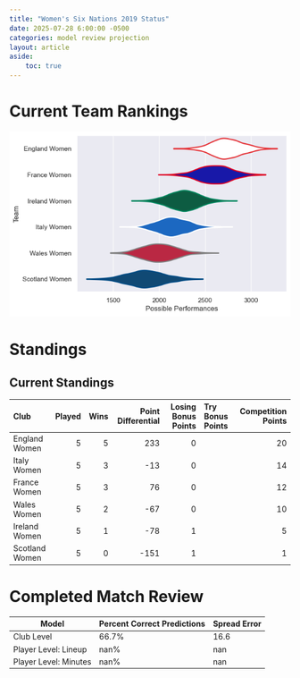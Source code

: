 ```yaml
---  
title: "Women's Six Nations 2019 Status"  
date: 2025-07-28 6:00:00 -0500  
categories: model review projection  
layout: article  
aside:  
    toc: true  
---
```

# Current Team Rankings


![Club Rankings](plots/rankings_Womens_Six_Nations_2019.png)
# Standings

## Current Standings


| Club           |   Played |   Wins |   Point Differential |   Losing Bonus Points | Try Bonus Points   |   Competition Points |
|:---------------|---------:|-------:|---------------------:|----------------------:|:-------------------|---------------------:|
| England Women  |        5 |      5 |                  233 |                     0 |                    |                   20 |
| Italy Women    |        5 |      3 |                  -13 |                     0 |                    |                   14 |
| France Women   |        5 |      3 |                   76 |                     0 |                    |                   12 |
| Wales Women    |        5 |      2 |                  -67 |                     0 |                    |                   10 |
| Ireland Women  |        5 |      1 |                  -78 |                     1 |                    |                    5 |
| Scotland Women |        5 |      0 |                 -151 |                     1 |                    |                    1 |



# Completed Match Review


| Model | Percent Correct Predictions | Spread Error |
| ------ | ------ | ------ |
| Club Level | 66.7% | 16.6 |
| Player Level: Lineup | nan% | nan |
| Player Level: Minutes | nan% | nan |

